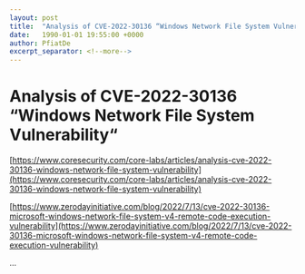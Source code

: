 ```yaml
---
layout: post
title:  "Analysis of CVE-2022-30136 “Windows Network File System Vulnerability“"
date:   1990-01-01 19:55:00 +0000
author: PfiatDe
excerpt_separator: <!--more-->
---
```


# Analysis of CVE-2022-30136 “Windows Network File System Vulnerability“

[https://www.coresecurity.com/core-labs/articles/analysis-cve-2022-30136-windows-network-file-system-vulnerability](https://www.coresecurity.com/core-labs/articles/analysis-cve-2022-30136-windows-network-file-system-vulnerability)

[https://www.zerodayinitiative.com/blog/2022/7/13/cve-2022-30136-microsoft-windows-network-file-system-v4-remote-code-execution-vulnerability](https://www.zerodayinitiative.com/blog/2022/7/13/cve-2022-30136-microsoft-windows-network-file-system-v4-remote-code-execution-vulnerability)

...
<!--more-->
